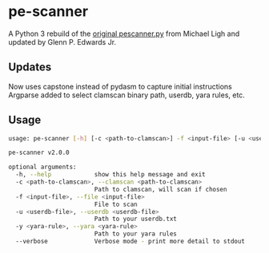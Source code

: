 # pe-scanner

A Python 3 rebuild of the [original pescanner.py](https://github.com/hiddenillusion/AnalyzePE/blob/master/pescanner.py) from Michael Ligh and updated by Glenn P. Edwards Jr.

## Updates

Now uses capstone instead of pydasm to capture initial instructions
Argparse added to select clamscan binary path, userdb, yara rules, etc.

## Usage
```bash
usage: pe-scanner [-h] [-c <path-to-clamscan>] -f <input-file> [-u <userdb-file>] [-y <yara-rule>] [--verbose]

pe-scanner v2.0.0

optional arguments:
  -h, --help            show this help message and exit
  -c <path-to-clamscan>, --clamscan <path-to-clamscan>
                        Path to clamscan, will scan if chosen
  -f <input-file>, --file <input-file>
                        File to scan
  -u <userdb-file>, --userdb <userdb-file>
                        Path to your userdb.txt
  -y <yara-rule>, --yara <yara-rule>
                        Path to your yara rules
  --verbose             Verbose mode - print more detail to stdout
```
